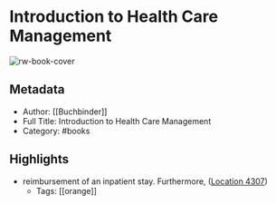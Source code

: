 # Introduction to Health Care Management

![rw-book-cover](https://m.media-amazon.com/images/I/81lIegGEmCL._SY160.jpg)

## Metadata
- Author: [[Buchbinder]]
- Full Title: Introduction to Health Care Management
- Category: #books

## Highlights
- reimbursement of an inpatient stay. Furthermore, ([Location 4307](https://readwise.io/to_kindle?action=open&asin=B00A26DOEQ&location=4307))
    - Tags: [[orange]] 
